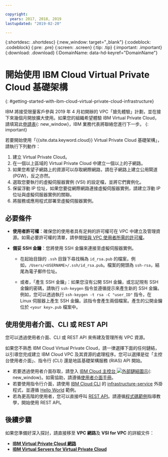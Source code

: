 ```yaml
---

copyright:
  years: 2017, 2018, 2019
lastupdated: "2019-02-20"

---
```


{:shortdesc: .shortdesc}
{:new_window: target="_blank"}
{:codeblock: .codeblock}
{:pre: .pre}
{:screen: .screen}
{:tip: .tip}
{:important: .important}
{:download: .download}
{:DomainName: data-hd-keyref="DomainName"}

# 開始使用 IBM Cloud Virtual Private Cloud 基礎架構
{: #getting-started-with-ibm-cloud-virtual-private-cloud-infrastructure}

IBM 將接受限量客戶參與 2019 年 4 月初開辦的 VPC「搶先體驗」計劃，並在接下來幾個月開放擴大使用。如果您的組織希望體驗 IBM Virtual Private Cloud，請填寫此[申請表](https://cloud.ibm.com/vpc){: new_window}，IBM 業務代表將聯絡您進行下一步。
{: important}

若要開始使用「{{site.data.keyword.cloud}} Virtual Private Cloud 基礎架構」，請執行下列動作：

1. 建立 Virtual Private Cloud。
2. 在一個以上區域的 Virtual Private Cloud 中建立一個以上的子網路。
3. 如果您希望子網路上的資源可以存取網際網路，請在子網路上建立公用閘道 (PGW)，反之亦然。
4. 選取您要執行的虛擬伺服器實例 (VSI) 的設定檔，並將它們實例化。
5. 保留浮動 IP 位址，如果您要從網際網路連接虛擬伺服器實例，請建立浮動 IP 位址與虛擬伺服器實例的關聯。
5. 將服務或應用程式部署至虛擬伺服器實例。

## 必要條件

 * **使用者許可權**：確保您的使用者具有足夠的許可權可在 VPC 中建立及管理資源。如需必要許可權的清單，請參閱[授與 VPC 使用者所需的許可權](/docs/infrastructure/vpc?topic=vpc-managing-user-permissions-for-vpc-resources)。

 * **備妥 SSH 金鑰**：您將使用 SSH 金鑰來連接至虛擬伺服器實例。

   * 在起始目錄的 `.ssh` 目錄下尋找稱為 `id_rsa.pub` 的檔案，例如，`/Users/<USERNAME>/.ssh/id_rsa.pub`。檔案的開頭為 `ssh-rsa`，結尾為電子郵件位址。

   * 或者，「產生 SSH 金鑰」：如果您沒有公開 SSH 金鑰，或忘記現有 SSH 金鑰的密碼，請執行 `ssh-keygen` 指令並遵循提示來產生新的 SSH 金鑰。例如，您可以透過執行 `ssh-keygen -t rsa -C "user_ID"` 指令，在 Linux 伺服器上產生 SSH 金鑰。該指令會產生兩個檔案。產生的公開金鑰位於 `<your key>.pub` 檔案中。
   
## 使用使用者介面、CLI 或 REST API

您可以透過使用者介面、CLI 或 REST API 來佈建及管理所有 VPC 資源。

如果您不熟悉 IBM Cloud Virtual Private Cloud，請一律選擇下面的任何鏈結，以引導您完成建立 IBM Cloud VPC 及其資源的處理程序。您可以選擇是從「主控台使用者介面」、指令行 (CLI) 還是地區基礎架構服務 (RIAS) API 開始。

* 若要透過使用者介面存取，請登入 [IBM Cloud 主控台 ![外部鏈結圖示](../../icons/launch-glyph.svg "外部鏈結圖示")]( https://{DomainName}/vpc){: new_window}。如需協助，請遵循[使用者介面手冊](/docs/infrastructure/vpc?topic=vpc-creating-a-vpc-using-the-ibm-cloud-console)。
* 若要使用指令行介面，請使用 [IBM Cloud CLI](https://console.bluemix.net/docs/cli/index.html#overview) 的 [infrastructure-service](/docs/infrastructure-service-cli-plugin/vpc-cli-reference.html) 外掛程式，並遵循 [Hello World](/docs/infrastructure/vpc?topic=vpc-creating-a-vpc-using-the-ibm-cloud-cli) 範例。
* 若為更高階的使用者，您可以直接呼叫 [REST API](https://{DomainName}/apidocs/rias)。請遵循[程式碼範例](/docs/infrastructure/vpc?topic=vpc-creating-a-vpc-using-the-rest-apis)指導教學，開始使用 REST API。

## 後續步驟
如果您準備好深入探討，請直接移至 **VPC 網路**及 **VSI for VPC** 的詳細文件：

* [**IBM Virtual Private Cloud 網路**](/docs/infrastructure/vpc-network?topic=vpc-network-getting-started-with-networking-for-virtual-private-cloud)
* [**IBM Virtual Servers for Virtual Private Cloud**](/docs/vsi-is?topic=virtual-servers-is-gettingstartedvsigen)

